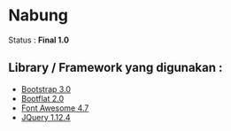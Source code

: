 # Nabung
Status : **Final 1.0**


## Library / Framework yang digunakan :
* [Bootstrap 3.0](http://getbootstrap.com/ "Bootstrap 3.0")
* [Bootflat 2.0](http://bootflat.github.io/ "Bootflat 3.1")
* [Font Awesome 4.7](http://fontawesome.io/ "Font Awesome 4.7")
* [JQuery 1.12.4](https://jquery.com/ "JQuery 1.12.4")
